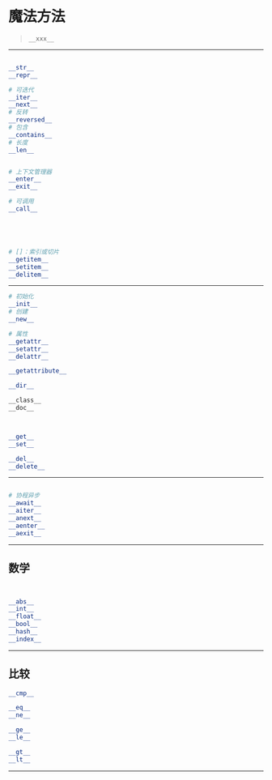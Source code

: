 # 魔法方法
> `__xxx__`

---
```py

__str__
__repr__

# 可迭代
__iter__
__next__
# 反转
__reversed__
# 包含
__contains__
# 长度
__len__


# 上下文管理器
__enter__
__exit__

# 可调用
__call__





# []：索引或切片
__getitem__
__setitem__
__delitem__

```
---

```py
# 初始化
__init__
# 创建
__new__

# 属性
__getattr__
__setattr__
__delattr__

__getattribute__

__dir__

__class__
__doc__



__get__
__set__

__del__
__delete__

```

---
```py

# 协程异步
__await__
__aiter__
__anext__
__aenter__
__aexit__

```

---
## 数学

```py


__abs__
__int__
__float__
__bool__
__hash__
__index__

```
---
## 比较

```py
__cmp__

__eq__
__ne__

__ge__
__le__

__gt__
__lt__


```
---